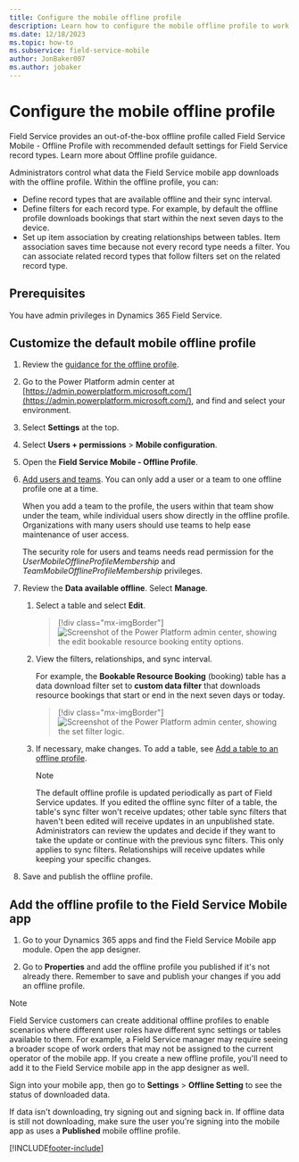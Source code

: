 ```yaml
---
title: Configure the mobile offline profile
description: Learn how to configure the mobile offline profile to work with the Dynamics 365 Field Service mobile app when no network is available.
ms.date: 12/18/2023
ms.topic: how-to
ms.subservice: field-service-mobile
author: JonBaker007
ms.author: jobaker
---
```


# Configure the mobile offline profile

Field Service provides an out-of-the-box offline profile called Field Service Mobile - Offline Profile with recommended default settings for Field Service record types. Learn more about Offline profile guidance.

Administrators control what data the Field Service mobile app downloads with the offline profile. Within the offline profile, you can:

- Define record types that are available offline and their sync interval.
- Define filters for each record type. For example, by default the offline profile downloads bookings that start within the next seven days to the device.
- Set up item association by creating relationships between tables. Item association saves time because not every record type needs a filter. You can associate related record types that follow filters set on the related record type.

## Prerequisites

You have admin privileges in Dynamics 365 Field Service.

## Customize the default mobile offline profile

1. Review the [guidance for the offline profile](mobile-power-app-system-offline.md#implementation-guidance-for-the-offline-profile).

1. Go to the Power Platform admin center at [https://admin.powerplatform.microsoft.com/](https://admin.powerplatform.microsoft.com/), and find and select your environment.

1. Select **Settings** at the top.

1. Select **Users + permissions** > **Mobile configuration**.

1. Open the **Field Service Mobile - Offline Profile**.

1. [Add users and teams](/power-apps/mobile/setup-mobile-offline#add-users-to-an-offline-profile). You can only add a user or a team to one offline profile one at a time.

   When you add a team to the profile, the users within that team show under the team, while individual users show directly in the offline profile. Organizations with many users should use teams to help ease maintenance of user access.

   <!--- Do they have to add users or only if they don't use the default profile? --->

   The security role for users and teams needs read permission for the *UserMobileOfflineProfileMembership* and *TeamMobileOfflineProfileMembership* privileges.

1. Review the **Data available offline**. Select **Manage**.

   1. Select a table and select **Edit**.

      > [!div class="mx-imgBorder"]
      > ![Screenshot of the Power Platform admin center, showing the edit bookable resource booking entity options.](./media/mobile-offline-mop-latest.png)

   1. View the filters, relationships, and sync interval.

      For example, the **Bookable Resource Booking** (booking) table has a data download filter set to **custom data filter** that downloads resource bookings that start or end in the next seven days or today.

      > [!div class="mx-imgBorder"]
      > ![Screenshot of the Power Platform admin center, showing the set filter logic.](./media/mobile-2020-offline-ppac-brb-custom-filter.png)

   1. If necessary, make changes. To add a table, see [Add a table to an offline profile](/power-apps/mobile/setup-mobile-offline#add-a-table-to-an-offline-profile-and-apply-filters).

      > [!NOTE]
      > The default offline profile is updated periodically as part of Field Service updates. If you edited the offline sync filter of a table, the table's sync filter won't receive updates; other table sync filters that haven't been edited will receive updates in an unpublished state. Administrators can review the updates and decide if they want to take the update or continue with the previous sync filters. This only applies to sync filters. Relationships will receive updates while keeping your specific changes.

1. Save and publish the offline profile.

## Add the offline profile to the Field Service Mobile app

1. Go to your Dynamics 365 apps and find the Field Service Mobile app module. Open the app designer.

   <!---How? --->

1. Go to **Properties** and add the offline profile you published if it's not already there. Remember to save and publish your changes if you add an offline profile.

> [!NOTE]
> Field Service customers can create additional offline profiles to enable scenarios where different user roles have different sync settings or tables available to them. For example, a Field Service manager may require seeing a broader scope of work orders that may not be assigned to the current operator of the mobile app. If you create a new offline profile, you'll need to add it to the Field Service mobile app in the app designer as well.

Sign into your mobile app, then go to **Settings** > **Offline Setting** to see the status of downloaded data.

If data isn't downloading, try signing out and signing back in. If offline data is still not downloading, make sure the user you're signing into the mobile app as uses a **Published** mobile offline profile.

[!INCLUDE[footer-include](../includes/footer-banner.md)]
